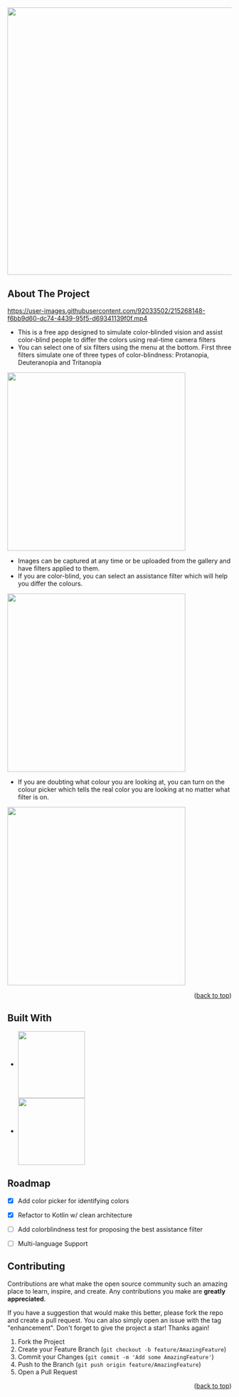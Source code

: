 <a name="readme-top"></a>
##
<img src="https://user-images.githubusercontent.com/92033502/215266781-960e7c14-fc06-48d7-93eb-6258842df485.png" width="600">

<!-- ABOUT THE PROJECT -->
## About The Project


https://user-images.githubusercontent.com/92033502/215268148-f6bb9d60-dc74-4439-95f5-d69341139f0f.mp4


* This is a free app designed to simulate color-blinded vision and assist color-blind people to differ the colors using real-time camera filters
* You can select one of six filters using the menu at the bottom. First three filters simulate one of three types of color-blindness: Protanopia, Deuteranopia and Tritanopia


<img src="https://user-images.githubusercontent.com/92033502/215268438-f1d31ca5-5d8f-4350-b27c-6dc6d3ef09e8.png" width="400">

* Images can be captured at any time or be uploaded from the gallery and have filters applied to them.
* If you are color-blind, you can select an assistance filter which will help you differ the colours.

<img src="https://user-images.githubusercontent.com/92033502/215273172-7769f489-8f09-4ad4-a539-a79ce0d3083a.png" width="400">

* If you are doubting what colour you are looking at, you can turn on the colour picker which tells the real color you are looking at no matter what filter is on.

<img src="https://user-images.githubusercontent.com/92033502/215273242-c197dd1e-ce02-4ae2-b4a7-d5441ad0ac20.png" width="400">

<p align="right">(<a href="#readme-top">back to top</a>)</p>



## Built With

* <img src="https://user-images.githubusercontent.com/92033502/215273384-94715e45-cdfa-4d65-b671-e8ae60b2525b.png" width="150" align="center">

* <img src="https://user-images.githubusercontent.com/92033502/215273515-30489133-36c3-4c4c-bf2e-f608ab1fc84a.png" width="150" align="center">



<!-- ROADMAP -->
## Roadmap

- [x] Add color picker for identifying colors
- [x] Refactor to Kotlin w/ clean architecture
- [ ] Add colorblindness test for proposing the best assistance filter
- [ ] Multi-language Support



<!-- CONTRIBUTING -->
## Contributing

Contributions are what make the open source community such an amazing place to learn, inspire, and create. Any contributions you make are **greatly appreciated**.

If you have a suggestion that would make this better, please fork the repo and create a pull request. You can also simply open an issue with the tag "enhancement".
Don't forget to give the project a star! Thanks again!

1. Fork the Project
2. Create your Feature Branch (`git checkout -b feature/AmazingFeature`)
3. Commit your Changes (`git commit -m 'Add some AmazingFeature'`)
4. Push to the Branch (`git push origin feature/AmazingFeature`)
5. Open a Pull Request

<p align="right">(<a href="#readme-top">back to top</a>)</p>

